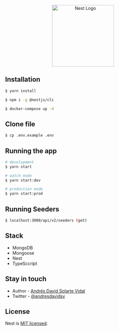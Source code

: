 <p align="center">
  <a href="http://nestjs.com/" target="blank"><img src="https://nestjs.com/img/logo-small.svg" width="200" alt="Nest Logo" /></a>
</p>

## Installation

```bash
$ yarn install
```

```bash
$ npm i -g @nestjs/cli
```

```bash
$ docker-compose up -d
```

## Clone file

```bash
$ cp .env.example .env
```

## Running the app

```bash
# development
$ yarn start

# watch mode
$ yarn start:dev

# production mode
$ yarn start:prod
```

## Running Seeders

```bash
$ localhost:3000/api/v2/seeders (get)
```

## Stack

- MongoDB
- Mongoose
- Nest
- TypeSccript

## Stay in touch

- Author - [Andrés David Solarte Vidal](https://andresdavidsv.com)
- Twitter - [@andresdavidsv](https://twitter.com/andresdavidsv)

## License

Nest is [MIT licensed](LICENSE).
